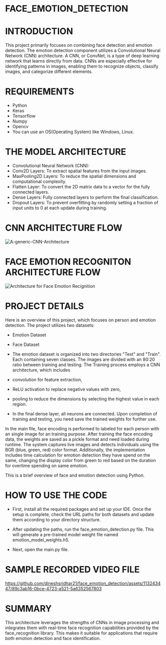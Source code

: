 # FACE_EMOTION_DETECTION

# INTRODUCTION
This project primarily focuses on combining face detection and emotion detection. The emotion detection component utilizes a Convolutional Neural Network (CNN) architecture. A CNN, or ConvNet, is a type of deep learning network that learns directly from data. CNNs are especially effective for identifying patterns in images, enabling them to recognize objects, classify images, and categorize different elements.

# REQUIREMENTS
* Python 
* Keras
* Tensorflow
* Numpy
* Opencv
* You can use an OS(Operating System) like Windows, Linux.

# THE MODEL ARCHITECTURE
  * Convolutional Neural Network (CNN):
  * Conv2D Layers: To extract spatial features from the input images.
  * MaxPooling2D Layers: To reduce the spatial dimensions and computational complexity.
  * Flatten Layer: To convert the 2D matrix data to a vector for the fully connected layers.
  * Dense Layers: Fully connected layers to perform the final classification.
  * Dropout Layers: To prevent overfitting by randomly setting a fraction of input units to 0 at each update during training.

# CNN ARCHITECTURE FLOW  
![A-generic-CNN-Architecture](https://github.com/dineshsridhar21/face_emotion_detection/assets/113243447/f7835a8b-07a0-42fe-ace4-5fdc8bd6bec3)

# FACE EMOTION RECOGNITON ARCHITECTURE FLOW
![Architecture for Face Emotion Recignition](https://github.com/dineshsridhar21/face_emotion_detection/assets/113243447/4fd369da-0e83-4df0-aaf7-813e1ec02fa0)

# PROJECT DETAILS
Here is an overview of this project, which focuses on person and emotion detection. The project utilizes two datasets:

 * Emotion Dataset
 * Face Dataset

* The emotion dataset is organized into two directories "Test" and "Train". Each containing seven classes. The images are divided with an 80:20 ratio between training and testing. The Training process employs a CNN architecture, which includes
 *  convolution for feature extraction,
 *  ReLU activation to replace negative values with zero,
 *  pooling to reduce the dimensions by selecting the highest value in each region.
 *  In the final dense layer, all neurons are connected. Upon completion of training and testing, you need save the trained weights for further use. 

In the main file, face encoding is performed to labeled for each person with an single image for an training purpose. After training the face encoding data, the weights are saved as a pickle format and need loaded during runtime. The system captures live images and detects individuals using the BGR (blue, green, red) color format. Additionally, the implementation includes time calculation for emotion detection they have spend on the same, changing the display color from green to red based on the duration for overtime spending on same emotion.

This is a brief overview of face and emotion detection using Python.

# HOW TO USE THE CODE
* First, install all the required packages and set up your IDE. Once the setup is complete, check the URL paths for both datasets and update them according to your directory structure.

* After updating the paths, run the face_emotion_detection.py file. This will generate a pre-trained model weight file named emotion_model_weights.h5.

* Next, open the main.py file.

# SAMPLE RECORDED VIDEO FILE 
https://github.com/dineshsridhar21/face_emotion_detection/assets/113243447/89c3ab16-0bce-4723-a521-5a6352567803

# SUMMARY
This architecture leverages the strengths of CNNs in image processing and integrates them with real-time face recognition capabilities provided by the face_recognition library. This makes it suitable for applications that require both emotion detection and face identification.
